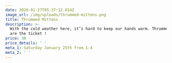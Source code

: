 ```yaml
---
date: 2020-01-27T05:37:12.814Z
image_url: /img/uploads/thrummed-mittens.png
title: Thrummed Mittens
description: >-
  With the cold weather here, it’s hard to keep our hands warm. Thrummed mittens
  are the ticket !   
price: 30
price_details: ' '
meta_1: Saturday January 25th from 1-4
meta_2: ' '
---
```



